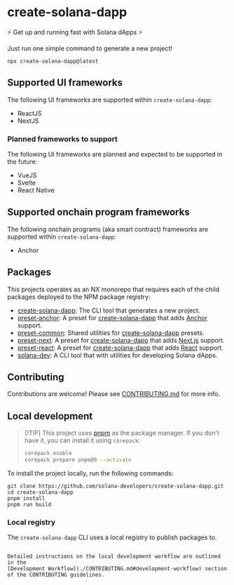 # create-solana-dapp

:zap: Get up and running fast with Solana dApps :zap:

Just run one simple command to generate a new project!

```shell
npx create-solana-dapp@latest
```

## Supported UI frameworks

The following UI frameworks are supported within `create-solana-dapp`:

- ReactJS
- NextJS

### Planned frameworks to support

The following UI frameworks are planned and expected to be supported in the future:

- VueJS
- Svelte
- React Native

## Supported onchain program frameworks

The following onchain programs (aka smart contract) frameworks are supported within `create-solana-dapp`:

- Anchor

## Packages

This projects operates as an NX monorepo that requires each of the child packages deployed to the NPM package registry:

- [create-solana-dapp](./packages/create-solana-dapp): The CLI tool that generates a new project.
- [preset-anchor](./packages/preset-anchor): A preset for [create-solana-dapp](./packages/create-solana-dapp) that adds
  [Anchor](https://www.anchor-lang.com) support.
- [preset-common](./packages/preset-common): Shared utilities for [create-solana-dapp](./packages/create-solana-dapp)
  presets.
- [preset-next](./packages/preset-next): A preset for [create-solana-dapp](./packages/create-solana-dapp) that adds
  [Next.js](https://nextjs.org) support.
- [preset-react](./packages/preset-react): A preset for [create-solana-dapp](./packages/create-solana-dapp) that adds
  [React](https://reactjs.org) support.
- [solana-dev](./packages/solana-dev): A CLI tool that with utilities for developing Solana dApps.

## Contributing

Contributions are welcome! Please see [CONTRIBUTING.md](./CONTRIBUTING.md) for more info.

## Local development

> [!TIP] This project uses [pnpm](https://pnpm.io/) as the package manager. If you don't have it, you can install it
> using `corepack`:
>
> ```sh
> corepack enable
> corepack prepare pnpm@9 --activate
> ```

To install the project locally, run the following commands:

```shell
git clone https://github.com/solana-developers/create-solana-dapp.git
cd create-solana-dapp
pnpm install
pnpm run build
```

### Local registry

The `create-solana-dapp` CLI uses a local registry to publish packages to.

```

Detailed instructions on the local development workflow are outlined in the
[Development Workflow](./CONTRIBUTING.md#development-workflow) section of the CONTRIBUTING guidelines.
```
